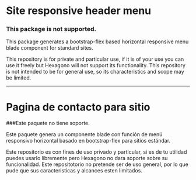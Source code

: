 # Site responsive header menu

### This package is not supported.
This package generates a bootstrap-flex based horizontal responsive menu blade component for standard sites.

This repository is for private and particular use, if it is of your use you can use it freely but Hexagono will not support its functionality. This repository is not intended to be for general use, so its characteristics and scope may be limited.

---

# Pagina de contacto para sitio
###Este paquete no tiene soporte. 

Este paquete genera un componente blade con función de menú responsivo horizontal basado en bootstrap-flex para sitios estándar. 

Este repositorio es con fines de uso privado y particular, si es de tu utilidad puedes usarlo libremente pero Hexagono no dara soporte sobre su funcionalidad. Este repositotorio no pretende ser de uso general, por lo que pude que sus caracteristicas y alcances esten  limitados.
